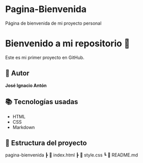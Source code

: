 # Pagina-Bienvenida
Página de bienvenida de mi proyecto personal
# Bienvenido a mi repositorio 🚀
Este es mi primer proyecto en GitHub.
## 👤 Autor
**José Ignacio Antón**
## 📚 Tecnologías usadas
- HTML
- CSS
- Markdown
## 📁 Estructura del proyecto
pagina-bienvenida
┣ 📄 index.html
┣ 📄 style.css
┗ 📄 README.md
